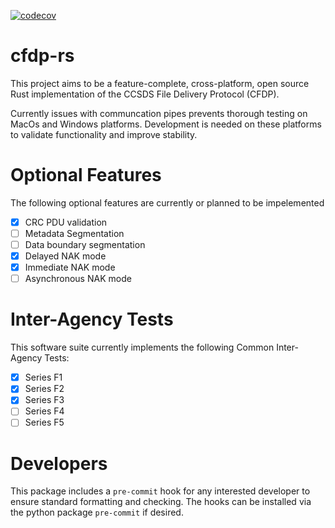 [![codecov](https://codecov.io/gh/ASU-cubesat/cfdp-rs/branch/main/graph/badge.svg?token=BYFWKOEZFT)](https://codecov.io/gh/ASU-cubesat/cfdp-rs)


# cfdp-rs
This project aims to be a feature-complete, cross-platform, open source Rust implementation of the CCSDS File Delivery Protocol (CFDP).

Currently issues with communcation pipes prevents thorough testing on MacOs and Windows platforms.
Development is needed on these platforms to validate functionality and improve stability.

# Optional Features
The following optional features are currently or planned to be impelemented

- [x] CRC PDU validation
- [ ] Metadata Segmentation
- [ ] Data boundary segmentation
- [x] Delayed NAK mode
- [x] Immediate NAK mode
- [ ] Asynchronous NAK mode

# Inter-Agency Tests
This software suite currently implements the following Common Inter-Agency Tests:

- [x] Series F1
- [x] Series F2
- [x] Series F3
- [ ] Series F4
- [ ] Series F5

# Developers
This package includes a `pre-commit` hook for any interested developer to ensure standard formatting and checking.
The hooks can be installed via the python package `pre-commit` if desired.
